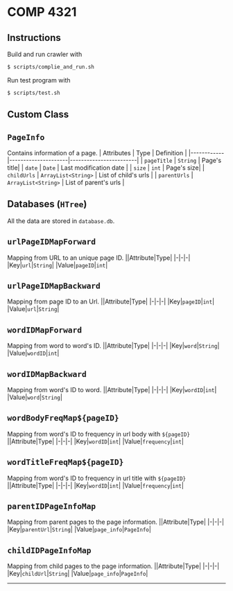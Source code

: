 # COMP 4321

## Instructions

Build and run crawler with

```bash
$ scripts/complie_and_run.sh
```

Run test program with

```bash
$ scripts/test.sh
```

## Custom Class

## `PageInfo`

Contains information of a page.
| Attributes | Type | Definition |
|------------|---------------------|------------------------|
| `pageTitle` | `String` | Page's title|
| `date` | `Date` | Last modification date |
| `size` | `int` | Page's size|
| `childUrls` | `ArrayList<String>` | List of child's urls |
| `parentUrls` | `ArrayList<String>` | List of parent's urls |

## Databases (`HTree`)

All the data are stored in `database.db`.

## `urlPageIDMapForward`

Mapping from URL to an unique page ID.
||Attribute|Type|
|-|-|-|
|Key|`url`|`String`|
|Value|`pageID`|`int`|

## `urlPageIDMapBackward`

Mapping from page ID to an Url.
||Attribute|Type|
|-|-|-|
|Key|`pageID`|`int`|
|Value|`url`|`String`|

## `wordIDMapForward`

Mapping from word to word's ID.
||Attribute|Type|
|-|-|-|
|Key|`word`|`String`|
|Value|`wordID`|`int`|

## `wordIDMapBackward`

Mapping from word's ID to word.
||Attribute|Type|
|-|-|-|
|Key|`wordID`|`int`|
|Value|`word`|`String`|

## `wordBodyFreqMap${pageID}`

Mapping from word's ID to frequency in url body with `${pageID}`
||Attribute|Type|
|-|-|-|
|Key|`wordID`|`int`|
|Value|`frequency`|`int`|

## `wordTitleFreqMap${pageID}`

Mapping from word's ID to frequency in url title with `${pageID}`
||Attribute|Type|
|-|-|-|
|Key|`wordID`|`int`|
|Value|`frequency`|`int`|

## `parentIDPageInfoMap`

Mapping from parent pages to the page information.
||Attribute|Type|
|-|-|-|
|Key|`parentUrl`|`String`|
|Value|`page_info`|`PageInfo`|

## `childIDPageInfoMap`

Mapping from child pages to the page information.
||Attribute|Type|
|-|-|-|
|Key|`childUrl`|`String`|
|Value|`page_info`|`PageInfo`|

---
